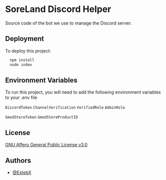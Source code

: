 
# SoreLand Discord Helper

Source code of the bot we use to manage the Discord server.
## Deployment

To deploy this project:

```bash
  npm install
  node index
```


## Environment Variables

To run this project, you will need to add the following environment variables to your .env file

`DiscordToken`
`ChannelVerification`
`VerifiedRole`
`AdminRole`

`GmodStoreToken`
`GmodStoreProductID`

## License

[GNU Affero General Public License v3.0](https://choosealicense.com/licenses/agpl-3.0/)


## Authors

- [@EstebX](https://www.github.com/EstebX)

